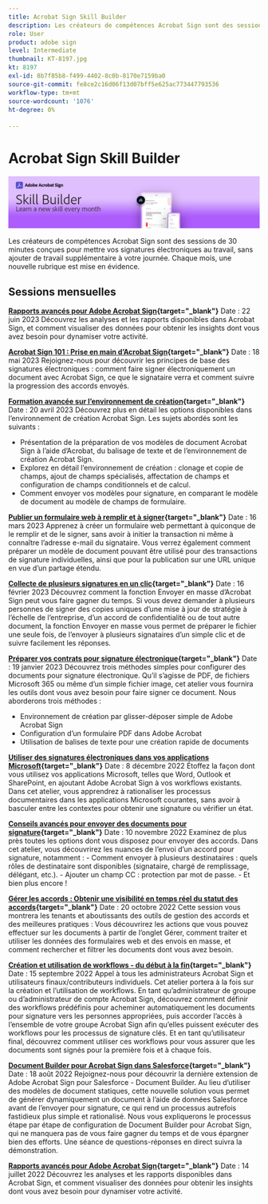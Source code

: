 ```yaml
---
title: Acrobat Sign Skill Builder
description: Les créateurs de compétences Acrobat Sign sont des sessions de 30 minutes conçues pour mettre vos signatures électroniques au service de votre journée, sans ajouter de travail supplémentaire
role: User
product: adobe sign
level: Intermediate
thumbnail: KT-8197.jpg
kt: 8197
exl-id: 8b7f85b8-f499-4402-8c0b-8170e7159ba0
source-git-commit: fe8ce2c16d06f13d07bff5e625ac773447793536
workflow-type: tm+mt
source-wordcount: '1076'
ht-degree: 0%

---
```


# Acrobat Sign Skill Builder

![Bannière Gestionnaire de compétences](../assets/SB_Hero.png)

Les créateurs de compétences Acrobat Sign sont des sessions de 30 minutes conçues pour mettre vos signatures électroniques au travail, sans ajouter de travail supplémentaire à votre journée. Chaque mois, une nouvelle rubrique est mise en évidence.

## Sessions mensuelles

**[Rapports avancés pour Adobe Acrobat Sign](https://adobe-sign-skill-builder.joinus.adobeevents.com/attendease/networking/experience/fa28b18d-ab38-47d4-8ae8-3e0161550bd3/60081eb2-f8a3-45b6-9d75-4f3a53b4c53a){target="_blank"}**
Date : 22 juin 2023 Découvrez les analyses et les rapports disponibles dans Acrobat Sign, et comment visualiser des données pour obtenir les insights dont vous avez besoin pour dynamiser votre activité.

**[Acrobat Sign 101 : Prise en main d’Acrobat Sign](https://adobe-sign-skill-builder.joinus.adobeevents.com/attendease/networking/experience/0fc7ccc5-eb36-47f0-a0d3-1fa3648c8fcf/42a9bbad-0a54-4c8c-8002-597d549600fe){target="_blank"}**
Date : 18 mai 2023 Rejoignez-nous pour découvrir les principes de base des signatures électroniques : comment faire signer électroniquement un document avec Acrobat Sign, ce que le signataire verra et comment suivre la progression des accords envoyés.

**[Formation avancée sur l’environnement de création](https://adobe-sign-skill-builder.joinus.adobeevents.com/attendease/networking/experience/30c06b3c-60f7-4293-9cd2-2544104d9140/85ffced9-7613-4382-b3a3-43ba227af5ba){target="_blank"}**
Date : 20 avril 2023 Découvrez plus en détail les options disponibles dans l’environnement de création Acrobat Sign. Les sujets abordés sont les suivants :

* Présentation de la préparation de vos modèles de document Acrobat Sign à l’aide d’Acrobat, du balisage de texte et de l’environnement de création Acrobat Sign.
* Explorez en détail l’environnement de création : clonage et copie de champs, ajout de champs spécialisés, affectation de champs et configuration de champs conditionnels et de calcul.
* Comment envoyer vos modèles pour signature, en comparant le modèle de document au modèle de champs de formulaire.

**[Publier un formulaire web à remplir et à signer](https://adobe-sign-skill-builder.joinus.adobeevents.com/attendease/networking/experience/265580bf-245a-4751-9b51-c6877192d13a/9ae41cae-a53e-4b71-a748-2df0ee2e14c8){target="_blank"}**
Date : 16 mars 2023 Apprenez à créer un formulaire web permettant à quiconque de le remplir et de le signer, sans avoir à initier la transaction ni même à connaître l’adresse e-mail du signataire. Vous verrez également comment préparer un modèle de document pouvant être utilisé pour des transactions de signature individuelles, ainsi que pour la publication sur une URL unique en vue d’un partage étendu.

**[Collecte de plusieurs signatures en un clic](https://adobe-sign-skill-builder.joinus.adobeevents.com/attendease/networking/experience/552e5165-8762-4c73-9d41-8215d48a62cc/9d88acde-96fa-4d83-89e3-1296b94f4d90){target="_blank"}**
Date : 16 février 2023 Découvrez comment la fonction Envoyer en masse d’Acrobat Sign peut vous faire gagner du temps. Si vous devez demander à plusieurs personnes de signer des copies uniques d’une mise à jour de stratégie à l’échelle de l’entreprise, d’un accord de confidentialité ou de tout autre document, la fonction Envoyer en masse vous permet de préparer le fichier une seule fois, de l’envoyer à plusieurs signataires d’un simple clic et de suivre facilement les réponses.

**[Préparer vos contrats pour signature électronique](https://adobe-sign-skill-builder.joinus.adobeevents.com/attendease/networking/experience/c08f6e7e-2ced-48b8-8245-548302fe2df3/15f504a9-3420-4372-83c8-168115f15cbb){target="_blank"}**
Date : 19 janvier 2023 Découvrez trois méthodes simples pour configurer des documents pour signature électronique. Qu’il s’agisse de PDF, de fichiers Microsoft 365 ou même d’un simple fichier image, cet atelier vous fournira les outils dont vous avez besoin pour faire signer ce document. Nous aborderons trois méthodes :

* Environnement de création par glisser-déposer simple de Adobe Acrobat Sign
* Configuration d’un formulaire PDF dans Adobe Acrobat
* Utilisation de balises de texte pour une création rapide de documents

**[Utiliser des signatures électroniques dans vos applications Microsoft](https://adobe-sign-skill-builder.joinus.adobeevents.com/attendease/networking/experience/efedc73e-796d-4caf-a35b-110cb0d2f415/0ede0086-d92f-4163-94a2-125abeae2c9b){target="_blank"}**
Date : 8 décembre 2022 Étoffez la façon dont vous utilisez vos applications Microsoft, telles que Word, Outlook et SharePoint, en ajoutant Adobe Acrobat Sign à vos workflows existants. Dans cet atelier, vous apprendrez à rationaliser les processus documentaires dans les applications Microsoft courantes, sans avoir à basculer entre les contextes pour obtenir une signature ou vérifier un état.

**[Conseils avancés pour envoyer des documents pour signature](https://adobe-sign-skill-builder.joinus.adobeevents.com/attendease/networking/experience/6dc32a47-1784-46ec-939a-f39f1a2957fc/1e8b283c-e36c-46d8-a537-2ab62a90e9a4){target="_blank"}**
Date : 10 novembre 2022 Examinez de plus près toutes les options dont vous disposez pour envoyer des accords. Dans cet atelier, vous découvrirez les nuances de l’envoi d’un accord pour signature, notamment : - Comment envoyer à plusieurs destinataires : quels rôles de destinataire sont disponibles (signataire, chargé de remplissage, délégant, etc.). - Ajouter un champ CC : protection par mot de passe. - Et bien plus encore !

**[Gérer les accords : Obtenir une visibilité en temps réel du statut des accords](https://adobe-sign-skill-builder.joinus.adobeevents.com/attendease/networking/experience/1c66eec5-0ee4-4ca9-8479-0c645262cc8f/d1a4d8f4-d364-4067-bc17-b46c54795bda){target="_blank"}**
Date : 20 octobre 2022 Cette session vous montrera les tenants et aboutissants des outils de gestion des accords et des meilleures pratiques : Vous découvrirez les actions que vous pouvez effectuer sur les documents à partir de l’onglet Gérer, comment traiter et utiliser les données des formulaires web et des envois en masse, et comment rechercher et filtrer les documents dont vous avez besoin.

**[Création et utilisation de workflows - du début à la fin](https://adobe-sign-skill-builder.joinus.adobeevents.com/attendease/networking/experience/9c1f8eb7-ebc8-44c6-9d50-f791eb91ff82/3eaf4640-bcf4-4f1d-8fd0-5ce6db5b49b5){target="_blank"}**
Date : 15 septembre 2022 Appel à tous les administrateurs Acrobat Sign et utilisateurs finaux/contributeurs individuels. Cet atelier portera à la fois sur la création et l’utilisation de workflows. En tant qu’administrateur de groupe ou d’administrateur de compte Acrobat Sign, découvrez comment définir des workflows prédéfinis pour acheminer automatiquement les documents pour signature vers les personnes appropriées, puis accorder l’accès à l’ensemble de votre groupe Acrobat Sign afin qu’elles puissent exécuter des workflows pour les processus de signature clés. Et en tant qu’utilisateur final, découvrez comment utiliser ces workflows pour vous assurer que les documents sont signés pour la première fois et à chaque fois.

**[Document Builder pour Acrobat Sign dans Salesforce](https://adobe-sign-skill-builder.joinus.adobeevents.com/attendease/networking/experience/06d8a836-4b51-426b-913e-189b23a82bd6/8b777e11-0e6d-45a8-b954-bbff5c887efc){target="_blank"}**
Date : 18 août 2022 Rejoignez-nous pour découvrir la dernière extension de Adobe Acrobat Sign pour Salesforce - Document Builder. Au lieu d’utiliser des modèles de document statiques, cette nouvelle solution vous permet de générer dynamiquement un document à l’aide de données Salesforce avant de l’envoyer pour signature, ce qui rend un processus autrefois fastidieux plus simple et rationalisé. Nous vous expliquerons le processus étape par étape de configuration de Document Builder pour Acrobat Sign, qui ne manquera pas de vous faire gagner du temps et de vous épargner bien des efforts. Une séance de questions-réponses en direct suivra la démonstration.

**[Rapports avancés pour Adobe Acrobat Sign](https://adobe-sign-skill-builder.joinus.adobeevents.com/attendease/networking/experience/83926d76-9959-4657-8b0c-f312835b46f6/aa1c9b21-1b16-4890-9c24-26dc630c4a95){target="_blank"}**
Date : 14 juillet 2022 Découvrez les analyses et les rapports disponibles dans Acrobat Sign, et comment visualiser des données pour obtenir les insights dont vous avez besoin pour dynamiser votre activité.